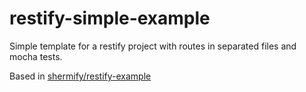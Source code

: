 # restify-simple-example
Simple template for a restify project with routes in separated files and mocha tests.

Based in [shermify/restify-example](https://github.com/shermify/restify-example)
